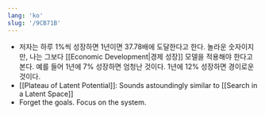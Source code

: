 ```yaml
---
lang: 'ko'
slug: '/9CB71B'
---
```


- 저자는 하루 1%씩 성장하면 1년이면 37.78배에 도달한다고 한다. 놀라운 숫자이지만, 나는 그보다 [[Economic Development|경제 성장]] 모델을 적용해야 한다고 본다. 예를 들어 1년에 7% 성장하면 엄청난 것이다. 1년에 12% 성장하면 경이로운 것이다.
- [[Plateau of Latent Potential]]: Sounds astoundingly similar to [[Search in a Latent Space]]
- Forget the goals. Focus on the system.
